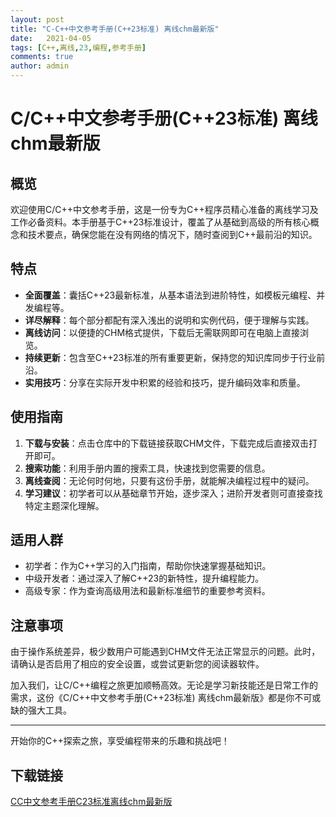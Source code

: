 ```yaml
---
layout: post
title: "C-C++中文参考手册(C++23标准) 离线chm最新版"
date:   2021-04-05
tags: [C++,离线,23,编程,参考手册]
comments: true
author: admin
---
```

# C/C++中文参考手册(C++23标准) 离线chm最新版

## 概览

欢迎使用C/C++中文参考手册，这是一份专为C++程序员精心准备的离线学习及工作必备资料。本手册基于C++23标准设计，覆盖了从基础到高级的所有核心概念和技术要点，确保您能在没有网络的情况下，随时查阅到C++最前沿的知识。

## 特点

- **全面覆盖**：囊括C++23最新标准，从基本语法到进阶特性，如模板元编程、并发编程等。
- **详尽解释**：每个部分都配有深入浅出的说明和实例代码，便于理解与实践。
- **离线访问**：以便捷的CHM格式提供，下载后无需联网即可在电脑上直接浏览。
- **持续更新**：包含至C++23标准的所有重要更新，保持您的知识库同步于行业前沿。
- **实用技巧**：分享在实际开发中积累的经验和技巧，提升编码效率和质量。

## 使用指南

1. **下载与安装**：点击仓库中的下载链接获取CHM文件，下载完成后直接双击打开即可。
2. **搜索功能**：利用手册内置的搜索工具，快速找到您需要的信息。
3. **离线查阅**：无论何时何地，只要有这份手册，就能解决编程过程中的疑问。
4. **学习建议**：初学者可以从基础章节开始，逐步深入；进阶开发者则可直接查找特定主题深化理解。

## 适用人群

- 初学者：作为C++学习的入门指南，帮助你快速掌握基础知识。
- 中级开发者：通过深入了解C++23的新特性，提升编程能力。
- 高级专家：作为查询高级用法和最新标准细节的重要参考资料。

## 注意事项

由于操作系统差异，极少数用户可能遇到CHM文件无法正常显示的问题。此时，请确认是否启用了相应的安全设置，或尝试更新您的阅读器软件。

加入我们，让C/C++编程之旅更加顺畅高效。无论是学习新技能还是日常工作的需求，这份《C/C++中文参考手册(C++23标准) 离线chm最新版》都是你不可或缺的强大工具。

---

开始你的C++探索之旅，享受编程带来的乐趣和挑战吧！

## 下载链接

[CC中文参考手册C23标准离线chm最新版](https://pan.quark.cn/s/0a12ccbff427)